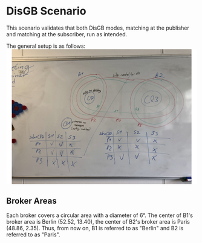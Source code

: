 # DisGB Scenario

This scenario validates that both DisGB modes, matching at the publisher and matching at the subscriber, run as 
intended.

The general setup is as follows:
![](disgb_scenario-setup.png)

## Broker Areas

Each broker covers a circular area with a diameter of 6°. The center of B1's broker area is Berlin (52.52, 13.40), 
the center of B2's broker area is Paris (48.86, 2.35).
Thus, from now on, B1 is referred to as "Berlin" and B2 is referred to as "Paris".